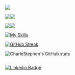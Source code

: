 ![](https://github-profile-summary-cards.vercel.app/api/cards/profile-details?username=charlestephen&theme=default)

![](https://github-profile-summary-cards.vercel.app/api/cards/repos-per-language?username=charlestephen&theme=default)![](https://github-profile-summary-cards.vercel.app/api/cards/most-commit-language?username=charlestephen&theme=default)

![](https://github-profile-summary-cards.vercel.app/api/cards/stats?username=charlestephen&theme=default)![](https://github-profile-summary-cards.vercel.app/api/cards/productive-time?username=charlestephen&theme=default&utcOffset=8)

[![My Skills](https://skillicons.dev/icons?i=ansible,arduino,aws,azure,bash,bsd,bootstrap,cloudflare,coffeescript,css,discord,docker,firebase,gcp,git,github,githubactions,grafana,graphql,go,gitlab,html,instagram,jenkins,js,kubernetes,latex,linux,linkedin,mongodb,mysql,nginx,nodejs,openshift,postgres,postman,powershell,prometheus,py,raspberrypi,redis,stackoverflow,sqlite,vim,vercel,vscode,wordpress,&perline=13)](https://skillicons.dev)

[![GitHub Streak](https://streak-stats.demolab.com/?user=charlestephen&theme=dark)](https://git.io/streak-stats)

![CharleStephen's GitHub stats](https://github-readme-stats.vercel.app/api?username=charlestephen&show_icons=true&theme=tokyonight&show=reviews,discussions_started,discussions_answered,prs_merged,prs_merged_percentage&show_icons=true&bg_color=00000000)

<img src="https://komarev.com/ghpvc/?username=charlestephen&style=flat-square&color=blue" alt=""/>

[![Linkedin Badge](https://img.shields.io/badge/-mrcharlestephen-blue?style=flat&logo=Linkedin&logoColor=white)](https://linkedin.com/in/mrcharlestephen)
